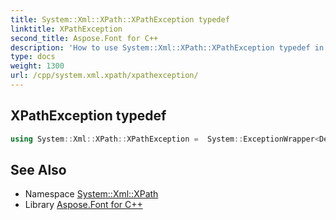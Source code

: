 ```yaml
---
title: System::Xml::XPath::XPathException typedef
linktitle: XPathException
second_title: Aspose.Font for C++
description: 'How to use System::Xml::XPath::XPathException typedef in C++.'
type: docs
weight: 1300
url: /cpp/system.xml.xpath/xpathexception/
---
```

## XPathException typedef




```cpp
using System::Xml::XPath::XPathException =  System::ExceptionWrapper<Details_XPathException>
```

## See Also

* Namespace [System::Xml::XPath](../)
* Library [Aspose.Font for C++](../../)
